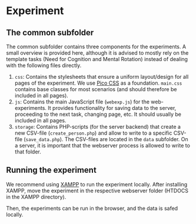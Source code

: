 # Experiment

## The common subfolder
The common subfolder contains three components for the experiments. A small overview is provided here, although it is advised to mostly rely on the template tasks (Need for Cognition and Mental Rotation) instead of dealing with the following files directly.

1. `css`: Contains the stylesheets that ensure a uniform layout/design for all pages of the experiment. We use [Pico CSS](https://picocss.com/) as a foundation. `main.css` contains base classes for most scenarios (and should therefore be included in all pages).
2. `js`: Contains the main JavaScript file (`webexp.js`) for the web-experiments. It provides functionality for saving data to the server, proceeding to the next task, changing page, etc. It should usually be included in all pages.
3. `storage`: Contains PHP-scripts (for the server backend) that create a new CSV-file (`create_person.php`) and allow to write to a specific CSV-file (`save_data.php`). The CSV-files are located in the `data` subfolder. On a server, it is important that the webserver process is allowed to write to that folder.

## Running the experiment
We recommend using [XAMPP](https://www.apachefriends.org/download.html) to run the experiment locally. After installing XAMPP, move the experiment in the respective webserver folder (HTDOCS in the XAMPP directory).

Then, the experiments can be run in the browser, and the data is safed locally.